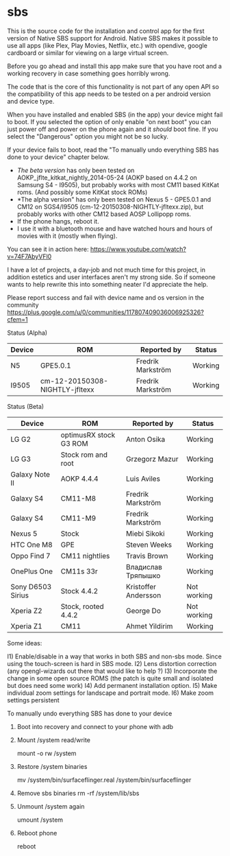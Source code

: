 sbs
===

This is the source code for the installation and control app for the first version of
Native SBS support for Android. Native SBS makes it possible to use all apps (like Plex,
Play Movies, Netflix, etc.) with opendive, google cardboard or similar for viewing on a large
virtual screen.

Before you go ahead and install this app make sure that you have root and a working recovery in
case something goes horribly wrong.

The code that is the core of this functionality is not part of any open API so the compatibility
of this app needs to be tested on a per android version and device type.

When you have installed and enabled SBS (in the app) your device might fail to boot. If you
selected the option of only enable "on next boot" you can just power off and power on the phone
again and it *should* boot fine. If you select the "Dangerous" option you might not be so lucky.

If your device fails to boot, read the "To manually undo everything SBS has done to your device"
chapter below.

- *The beta version* has only been tested on AOKP_jflte_kitkat_nightly_2014-05-24 (AOKP based on 4.4.2 on Samsung
  S4 - I9505), but probably works with most CM11 based KitKat roms. (And possibly some KitKat stock
  ROMs)
- *The alpha version" has only been tested on Nexus 5 - GPE5.0.1 and CM12 on SGS4/I9505
   (cm-12-20150308-NIGHTLY-jfltexx.zip), but probably works with other CM12 based AOSP Lollipopp roms.
- If the phone hangs, reboot it.
- I use it with a bluetooth mouse and have watched hours and hours of movies with it (mostly when flying).

You can see it in action here: https://www.youtube.com/watch?v=74F7AbyVFl0

I have a lot of projects, a day-job and not much time for this project, in addition estetics and user interfaces aren't my 
strong side. So if someone wants to help rewrite this into something neater I'd appreciate the help.

Please report success and fail with device name and os version in the community https://plus.google.com/u/0/communities/117807409036006925326?cfem=1

Status (Alpha)

Device    | ROM                    | Reported by       | Status                           
----------|------------------------|-------------------|-----------------------
N5        | GPE5.0.1               | Fredrik Markström | Working           
I9505     | cm-12-20150308-NIGHTLY-jfltexx | Fredrik Markström    | Working


Status (Beta)

Device    | ROM                    | Reported by       | Status                           
----------|------------------------|-------------------|-----------------------
LG G2     | optimusRX stock G3 ROM | Anton Osika       | Working           
LG G3     | Stock rom and root     | Grzegorz Mazur    | Working
Galaxy Note II | AOKP 4.4.4        | Luis Aviles       | Working
Galaxy S4 | CM11-M8                | Fredrik Markström | Working
Galaxy S4 | CM11-M9                | Fredrik Markström | Working
Nexus 5   | Stock                  | Miebi Sikoki      | Working
HTC One M8| GPE                    | Steven Weeks      | Working
Oppo Find 7 | CM11 nightlies       | Travis Brown      | Working
OnePlus One | CM11s 33r            | Владислав Тряпышко| Working
Sony D6503 Sirius | Stock 4.4.2    | Kristoffer Andersson | Not working
Xperia Z2 | Stock, rooted 4.4.2    | George Do         | Not working
Xperia Z1 | CM11                   | Ahmet Yildirim         |Working

Some ideas:

I1) Enable/disable in a way that works in both SBS and non-sbs mode. Since using the touch-screen is hard in SBS mode.
I2) Lens distortion correction (any opengl-wizards out there that would like to help ?)
I3) Incorporate the change in some open source ROMS (the patch is quite small and isolated but does need some work)
I4) Add permanent installation option.
I5) Make individual zoom settings for landscape and portrait mode.
I6) Make zoom settings persistent



To manually undo everything SBS has done to your device

1) Boot into recovery and connect to your phone with adb
2) Mount /system read/write

   mount -o rw /system

3) Restore /system binaries

   mv /system/bin/surfaceflinger.real /system/bin/surfaceflinger

4) Remove sbs binaries
   rm -rf /system/lib/sbs

5) Unmount /system again
   
   umount /system
   
6) Reboot phone
   
   reboot


